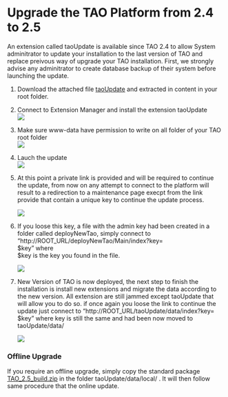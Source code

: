<!--
created_at: '2014-07-14 18:04:23'
updated_at: '2014-07-14 18:04:23'
authors:
    - 'Lionel Lecaque'
tags: {  }
-->

Upgrade the TAO Platform from 2.4 to 2.5
========================================

An extension called taoUpdate is available since TAO 2.4 to allow System adminitrator to update your installation to the last version of TAO and replace preivous way of upgrade your TAO installation. First, we strongly advise any adminitrator to create database backup of their system before launching the update.

1.  Download the attached file [taoUpdate](http://releases.taotesting.com/taoUpdate2.4-2.5.2.zip) and extracted in content in your root folder.
2.  Connect to Extension Manager and install the extension taoUpdate\
    ![](http://forge.taotesting.com/attachments/download/2568/S%C3%A9lection_045.png)
3.  Make sure www-data have permission to write on all folder of your TAO root folder\
    ![](http://forge.taotesting.com/attachments/download/2567/S%C3%A9lection_046.png)
4.  Lauch the update\
    ![](http://forge.taotesting.com/attachments/download/2566/S%C3%A9lection_047.png)
5.  At this point a private link is provided and will be required to continue the update, from now on any attempt to connect to the platform will result to a redirection to a maintenance page execpt from the link provide that contain a unique key to continue the update process.<br/>

    ![](http://forge.taotesting.com/attachments/download/2570/S%C3%A9lection_048.png)
6.  If you loose this key, a file with the admin key had been created in a folder called deployNewTao, simply connect to “http://ROOT_URL/deployNewTao/Main/index?key=<br/>
$key” where <br/>
$key is the key you found in the file.<br/>

    ![](http://forge.taotesting.com/attachments/download/2571/S%C3%A9lection_049.png)
7.  New Version of TAO is now deployed, the next step to finish the installation is install new extensions and migrate the data according to the new version. All extension are still jammed except taoUpdate that will allow you to do so. if once again you loose the link to continue the update just connect to “http://ROOT_URL/taoUpdate/data/index?key=<br/>
$key” where key is still the same and had been now moved to taoUpdate/data/<br/>

    ![](http://forge.taotesting.com/attachments/download/2573/S%C3%A9lection_050.png)

### Offline Upgrade

If you require an offline upgrade, simply copy the standard package [TAO_2.5_build.zip](http://releases.taotesting.com/TAO_2.5_build.zip) in the folder taoUpdate/data/local/ . It will then follow same procedure that the online update.


